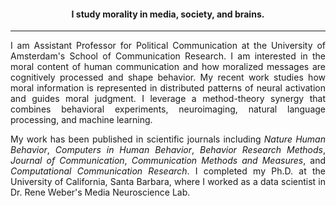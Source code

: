 <!-- EDUCATION HEADER -->

<h4 style="text-align: center; padding-top: -15px;">I study morality in media, society, and brains.</h4>

---

<!-- MAIN BODY -->

<div style="text-align: justify" markdown="1">

I am Assistant Professor for Political Communication at the University of Amsterdam's School of Communication Research. I am interested in the moral content of human communication and how moralized messages are cognitively processed and shape behavior. My recent work studies how moral information is represented in distributed patterns of neural activation and guides moral judgment. I leverage a method-theory synergy that combines behavioral experiments, neuroimaging, natural language processing, and machine learning.
       
My work has been published in scientific journals including _Nature Human Behavior_, _Computers in Human Behavior_, _Behavior Research Methods_, _Journal of Communication_, _Communication Methods and Measures_, and _Computational Communication Research_. I completed my Ph.D. at the University of California, Santa Barbara, where I worked as a data scientist in Dr. Rene Weber's Media Neuroscience Lab. 

</div>